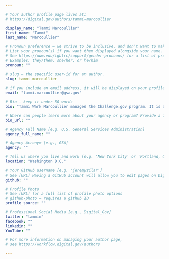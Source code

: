 ```yaml
---

# Your author profile page lives at:
# https://digital.gov/authors/tammi-marcoullier

display_name: "Tammi Marcoullier"
first_name: "Tammi"
last_name: "Marcoullier"

# Pronoun preference — we strive to be inclusive, and don’t want to make assumptions on a person’s first name (be it a gender-neutral name, or is one more common in languages other than English). Learn more http://www.MyPronouns.org
# List your pronoun(s) if you want them displayed alongside your name. Leave it blank and we'll use just your name.
# See https://uwm.edu/lgbtrc/support/gender-pronouns/ for a list of pronouns
# Examples: they/them, she/her, or he/him
pronoun: ""

# slug — the specific user-id for an author.
slug: tammi-marcoullier

# if you include an email address, it will be displayed on your profile page
email: "tammi.marcoullier@gsa.gov"

# Bio — keep it under 50 words
bio: "Tammi Wark Marcoullier manages the Challenge.gov program. It is a federal-wide crowdsourcing platform that offers incentives and prizes for citizens to solve mission-centric problems facing our nation. As of May 2015, there are more than 400 competitions from 73 agencies, with more than $200 million in prizes offered since it launched in September 2010. In 2014 the program received Harvard’s Ash Center Innovations in American Government Award. Ms. Marcoullier is a digital strategist who speaks at conferences, training events, and agency meetings. She provides consulting on prize design, crowdsourcing best practices, solver engagement, policy, metrics, and program development initiatives. She leads strategy for the technical platform development and created the program database for metrics, reporting, and analysis. In her career, Ms. Marcoullier was vice-president of a technology company that created solutions for content sharing and cross-platform integration; led video content strategy, production, and implementation at AOL; has written for USA Today and the Washington Post; and advised government contracting companies in online and customer engagement strategy."

# Where can people learn more about your agency or program? Provide a full URL [e.g. 'https://www.example.gov/']
bio_url: ""

# Agency Full Name [e.g. U.S. General Services Administration]
agency_full_name: ""

# Agency Acronym [e.g., GSA]
agency: ""

# Tell us where you live and work [e.g. 'New York City' or 'Portland, OR']
location: "Washington D.C."

# Your GitHub username [e.g. 'jeremyzilar']
# See [URL] Having a GitHub account will allow you to edit pages on DigitalGov. The image used in your GitHub account can also be used to populate your digital.gov profile photo.
github: ""

# Profile Photo
# See [URL] for a full list of profile photo options
# github-photo — requires a github ID
profile_source: ""

# Professional Social Media [e.g., Digital_Gov]
twitter: "tammim"
facebook: ""
linkedin: ""
YouTube: ""

# For more information on managing your author page,
# see https://workflow.digital.gov/authors

---
```

